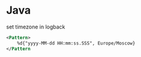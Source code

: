 # Java

set timezone in logback

```xml
<Pattern>
    %d{"yyyy-MM-dd HH:mm:ss.SSS", Europe/Moscow}
</Pattern
```
